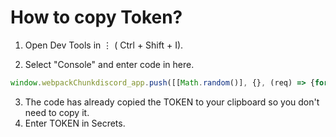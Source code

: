 # How to copy Token?
1. Open Dev Tools in ⋮ ( Ctrl + Shift + I).

2. Select "Console" and enter code in here.

```js
window.webpackChunkdiscord_app.push([[Math.random()], {}, (req) => {for (const m of Object.keys(req.c).map((x) => req.c[x].exports).filter((x) => x)) {if (m.default && m.default.getToken !== undefined) {return copy(m.default.getToken())}if (m.getToken !== undefined) {return copy(m.getToken())}}}]); console.log("%cWorked! Beep Beep", "font-size: 50px"); console.log(`%cYou now have your token in the clipboard!`, "font-size: 16px")
```
3. The code has already copied the TOKEN to your clipboard so you don't need to copy it.
4. Enter TOKEN in Secrets.

